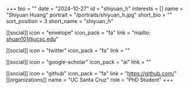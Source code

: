 +++
bio = "" 
date = "2024-10-27" 
id = "shiyuan_h" 
interests = [] 
name = "Shiyuan Huang" 
portrait = "/portraits/shiyuan_h.jpg" 
short_bio = "" 
sort_position = 3
 short_name = "shiyuan_h" 

[[social]] 
    icon = "envelope" 
    icon_pack = "fa" 
    link = "mailto: shuan101@ucsc.edu"

 [[social]] 
    icon = "twitter" 
    icon_pack = "fa" 
    link = "" 

[[social]] 
    icon = "google-scholar" 
    icon_pack = "ai" 
    link = "" 

[[social]] 
    icon = "github" 
    icon_pack = "fa" 
    link = "https://github.com/" 
[[organizations]] 
     name = "UC Santa Cruz" 
      role = "PhD Student" 
+++
